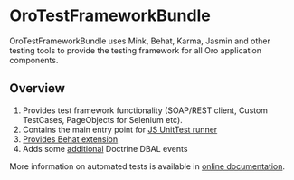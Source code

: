 # OroTestFrameworkBundle

OroTestFrameworkBundle uses Mink, Behat, Karma, Jasmin and other testing tools to provide the testing framework for all Oro application components.

## Overview

1. Provides test framework functionality (SOAP/REST client, Custom TestCases, PageObjects for Selenium etc).
2. Contains the main entry point for [JS UnitTest runner](https://doc.oroinc.com/frontend/javascript/js-unittests/)
3. [Provides Behat extension](https://doc.oroinc.com/backend/automated-tests/behat/)
4. Adds some [additional](https://doc.oroinc.com/backend/bundles/platform/TestFrameworkBundle/doctrine-events/) Doctrine DBAL events


More information on automated tests is available in [online documentation](https://doc.oroinc.com/backend/automated-tests/).
